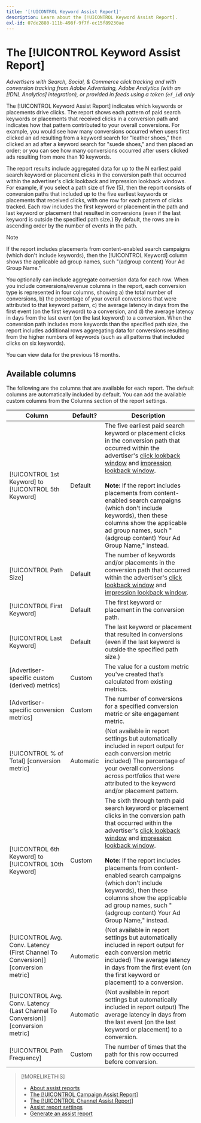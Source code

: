 ```yaml
---
title: '[!UICONTROL Keyword Assist Report]'
description: Learn about the [!UICONTROL Keyword Assist Report].
exl-id: 07de2880-111b-498f-9f7f-ec15f89230ae
---
```

# The [!UICONTROL Keyword Assist Report]

*Advertisers with Search, Social, & Commerce click tracking and with conversion tracking from Adobe Advertising, Adobe Analytics (with an [!DNL Analytics] integration), or provided in feeds using a token (`ef_id`) only*

The [!UICONTROL Keyword Assist Report] indicates which keywords or placements drive clicks. The report shows each pattern of paid search keywords or placements that received clicks in a conversion path and indicates how that pattern contributed to your overall conversions. For example, you would see how many conversions occurred when users first clicked an ad resulting from a keyword search for "leather shoes," then clicked an ad after a keyword search for "suede shoes," and then placed an order; or you can see how many conversions occurred after users clicked ads resulting from more than 10 keywords.

The report results include aggregated data for up to the N earliest paid search keyword or placement clicks in the conversion path that occurred within the advertiser's
click lookback and impression lookback windows. For example, if you select a path size of five (5), then the report consists of conversion paths that included up to the five earliest keywords or placements that received clicks, with one row for each pattern of clicks tracked. Each row includes the first keyword or placement in the path and last keyword or placement that resulted in conversions (even if the last keyword is outside the specified path size.) By default, the rows are in ascending order by the number of events in the path.

>[!NOTE]
>
>If the report includes placements from content-enabled search campaigns (which don't include keywords), then the [!UICONTROL Keyword] column shows the applicable ad group names, such "(adgroup content) Your Ad Group Name."

You optionally can include aggregate conversion data for each row. When you include conversions/revenue columns in the report, each conversion type is represented in four columns, showing a) the total number of conversions, b) the percentage of your overall conversions that were attributed to that keyword pattern, c)  the average latency in days from the first event (on the first keyword) to a conversion, and d) the average latency in days from the last event (on the last keyword) to a conversion. When the conversion path includes more keywords than the specified path size, the report includes additional rows aggregating data for conversions resulting from the higher numbers of keywords (such as all patterns that included clicks on six keywords).

You can view data for the previous 18 months.

## Available columns

The following are the columns that are available for each report. The default columns are automatically included by default. You can add the available custom columns from the Columns section of the report settings.

| Column | Default? | Description |
| ---- | ---- | ---- |
| [!UICONTROL 1st Keyword] to [!UICONTROL 5th Keyword] | Default | The five earliest paid search keyword or placement clicks in the conversion path that occurred within the advertiser's [click lookback window](/help/search-social-commerce/glossary.md#c-d) and [impression lookback window](/help/search-social-commerce/glossary.md#i-j).<br><br><b>Note:</b> If the report includes placements from content-enabled search campaigns (which don't include keywords), then these columns show the applicable ad group names, such "(adgroup content) Your Ad Group Name," instead. |
| [!UICONTROL Path Size] | Default | The number of keywords and/or placements in the conversion path that occurred within the advertiser's [click lookback window](/help/search-social-commerce/glossary.md#c-d) and [impression lookback window](/help/search-social-commerce/glossary.md#i-j). |
| [!UICONTROL First Keyword] | Default | The first keyword or placement in the conversion path. |
| [!UICONTROL Last Keyword] | Default | The last keyword or placement that resulted in conversions (even if the last keyword is outside the specified path size.) |
| \[Advertiser-specific custom (derived) metrics\] | Custom | The value for a custom metric you've created that’s calculated from existing metrics. |
| \[Advertiser-specific conversion metrics\] | Custom | The number of conversions for a specified conversion metric or site engagement metric. |
| [!UICONTROL % of Total] \[conversion metric\] | Automatic | (Not available in report settings but automatically included in report output for each conversion metric included) The percentage of your overall conversions across portfolios that were attributed to the keyword and/or placement pattern. |
| [!UICONTROL 6th Keyword] to [!UICONTROL 10th Keyword] | Custom | The sixth through tenth paid search keyword or placement clicks in the conversion path that occurred within the advertiser's [click lookback window](/help/search-social-commerce/glossary.md#c-d) and [impression lookback window](/help/search-social-commerce/glossary.md#i-j).<br><br><b>Note:</b> If the report includes placements from content-enabled search campaigns (which don't include keywords), then these columns show the applicable ad group names, such "(adgroup content) Your Ad Group Name," instead. |
| [!UICONTROL Avg. Conv. Latency (First Channel To Conversion)] \[conversion metric\] | Automatic | (Not available in report settings but automatically included in report output for each conversion metric included) The average latency in days from the first event (on the first keyword or placement) to a conversion. |
| [!UICONTROL Avg. Conv. Latency (Last Channel To Conversion)] \[conversion metric\] | Automatic | (Not available in report settings but automatically included in report output) The average latency in days from the last event (on the last keyword or placement) to a conversion. |
| [!UICONTROL Path Frequency] | Custom | The number of times that the path for this row occurred before conversion. |

<table style="table-layout:auto">

>[!MORELIKETHIS]
>
>* [About assist reports](assist-report-about.md)
>* [The [!UICONTROL Campaign Assist Report]](campaign-assist-report.md)
>* [The [!UICONTROL Channel Assist Report]](channel-assist-report.md)
>* [Assist report settings](assist-report-settings.md)
>* [Generate an assist report](assist-report-generate.md)
